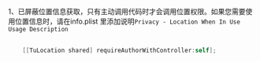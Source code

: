 1、已屏蔽位置信息获取，只有主动调用代码时才会调用位置权限。如果您需要使用位置信息时，请在info.plist 里添加说明`Privacy - Location When In Use Usage Description`
```Objective-C
    
    [[TuLocation shared] requireAuthorWithController:self];
    
```
